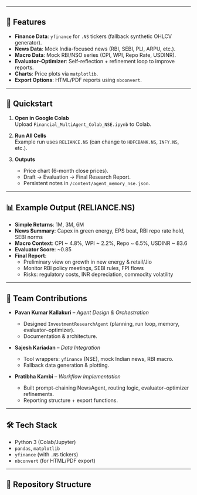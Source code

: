 
---

## 🔑 Features

- **Finance Data**: `yfinance` for `.NS` tickers (fallback synthetic OHLCV generator).  
- **News Data**: Mock India-focused news (RBI, SEBI, PLI, ARPU, etc.).  
- **Macro Data**: Mock RBI/NSO series (CPI, WPI, Repo Rate, USDINR).  
- **Evaluator–Optimizer**: Self-reflection + refinement loop to improve reports.  
- **Charts**: Price plots via `matplotlib`.  
- **Export Options**: HTML/PDF reports using `nbconvert`.  

---

## 🚀 Quickstart

1. **Open in Google Colab**  
   Upload `Financial_MultiAgent_Colab_NSE.ipynb` to Colab.

2. **Run All Cells**  
   Example run uses `RELIANCE.NS` (can change to `HDFCBANK.NS`, `INFY.NS`, etc.).

3. **Outputs**  
   - Price chart (6-month close prices).  
   - Draft → Evaluation → Final Research Report.  
   - Persistent notes in `/content/agent_memory_nse.json`.  

---

## 📊 Example Output (RELIANCE.NS)

- **Simple Returns**: 1M, 3M, 6M  
- **News Summary**: Capex in green energy, EPS beat, RBI repo rate hold, SEBI norms  
- **Macro Context**: CPI ~ 4.8%, WPI ~ 2.2%, Repo ~ 6.5%, USDINR ~ 83.6  
- **Evaluator Score**: ~0.85  
- **Final Report**:  
  - Preliminary view on growth in new energy & retail/Jio  
  - Monitor RBI policy meetings, SEBI rules, FPI flows  
  - Risks: regulatory costs, INR depreciation, commodity volatility  

---

## 👥 Team Contributions

- **Pavan Kumar Kallakuri** – *Agent Design & Orchestration*  
  - Designed `InvestmentResearchAgent` (planning, run loop, memory, evaluator–optimizer).  
  - Documentation & architecture.  

- **Sajesh Kariadan** – *Data Integration*  
  - Tool wrappers: `yfinance` (NSE), mock Indian news, RBI macro.  
  - Fallback data generation & plotting.  

- **Pratibha Kambi** – *Workflow Implementation*  
  - Built prompt-chaining NewsAgent, routing logic, evaluator–optimizer refinements.  
  - Reporting structure + export functions.  

---

## 🛠️ Tech Stack

- Python 3 (Colab/Jupyter)  
- `pandas`, `matplotlib`  
- `yfinance` (with `.NS` tickers)  
- `nbconvert` (for HTML/PDF export)  

---

## 📂 Repository Structure

